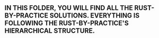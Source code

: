 ## IN THIS FOLDER, YOU WILL FIND ALL THE RUST-BY-PRACTICE SOLUTIONS. EVERYTHING IS FOLLOWING THE RUST-BY-PRACTICE'S HIERARCHICAL STRUCTURE.
